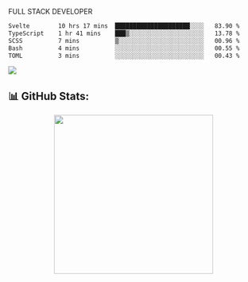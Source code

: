 FULL  STACK DEVELOPER

 <!--START_SECTION:waka-->

```txt
Svelte        10 hrs 17 mins  █████████████████████░░░░   83.90 %
TypeScript    1 hr 41 mins    ███▒░░░░░░░░░░░░░░░░░░░░░   13.78 %
SCSS          7 mins          ▒░░░░░░░░░░░░░░░░░░░░░░░░   00.96 %
Bash          4 mins          ░░░░░░░░░░░░░░░░░░░░░░░░░   00.55 %
TOML          3 mins          ░░░░░░░░░░░░░░░░░░░░░░░░░   00.43 %
```

<!--END_SECTION:waka-->

  <p align="start">
   
<a href="https://linkedin.com/in/Abhishek">
<img src="https://skillicons.dev/icons?i=cpp,java,python,html,css,js,postgres,mongodb,linux,bash,git,github,react,express,nodejs,nextjs,gcp,docker,vscode,postman,powershell,githubactions,&theme=dark&perline=10" />
</a>
</p>



## 📊 GitHub Stats:

 <div align="center">

 <!-- github streak start -->

<img width=320 src="https://github-readme-streak-stats.herokuapp.com/?user=Abhishek9503&layout=compact"  />

<!-- github streak end -->
